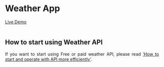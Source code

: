 <h1>Weather App</h1>
<a href="https://akbari4yaseen.github.io/weather-app-javascript/" target="_blank">Live Demo</a>

<br>
<br>
<h2>How to start using Weather API</h2>
<p align="justify">If you want to start using Free or paid weather API, please read <a href="/appid">‘How to start and operate with API more efficiently’</a>.</p>

